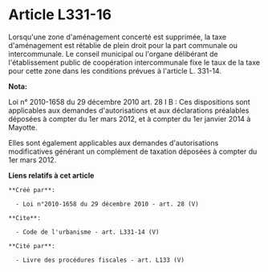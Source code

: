 # Article L331-16

Lorsqu'une zone d'aménagement concerté est supprimée, la taxe d'aménagement est rétablie de plein droit pour la part
communale ou intercommunale. Le conseil municipal ou l'organe délibérant de l'établissement public de coopération
intercommunale fixe le taux de la taxe pour cette zone dans les conditions prévues à l'article L. 331-14.

**Nota:**

Loi n° 2010-1658 du 29 décembre 2010 art. 28 I B : Ces dispositions sont applicables aux demandes d'autorisations et aux
déclarations préalables déposées à compter du 1er mars 2012, et à compter du 1er janvier 2014 à Mayotte. 

Elles sont également applicables aux demandes d'autorisations modificatives générant un complément de taxation déposées à
compter du 1er mars 2012.

**Liens relatifs à cet article**

	**Créé par**:

	  - Loi n°2010-1658 du 29 décembre 2010 - art. 28 (V)

	**Cite**:

	  - Code de l'urbanisme - art. L331-14 (V)

	**Cité par**:

	  - Livre des procédures fiscales - art. L133 (V)
